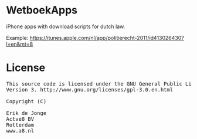 WetboekApps
===========

iPhone apps with download scripts for dutch law.

Example: https://itunes.apple.com/nl/app/politierecht-2011/id413026430?l=en&mt=8

License
===========

<pre>
This source code is licensed under the GNU General Public License,
Version 3. http://www.gnu.org/licenses/gpl-3.0.en.html

Copyright (C)

Erik de Jonge <erik@a8.nl>
Actve8 BV
Rotterdam
www.a8.nl
</pre>
